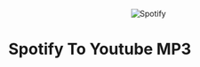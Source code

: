 <p align ='center'>
<img src="https://user-images.githubusercontent.com/79885974/184529420-5ff3bd42-7c43-4399-87f6-4d832c1c5b26.jpg" alt="Spotify">
</p>
<h1>Spotify To Youtube MP3 <h1/>
